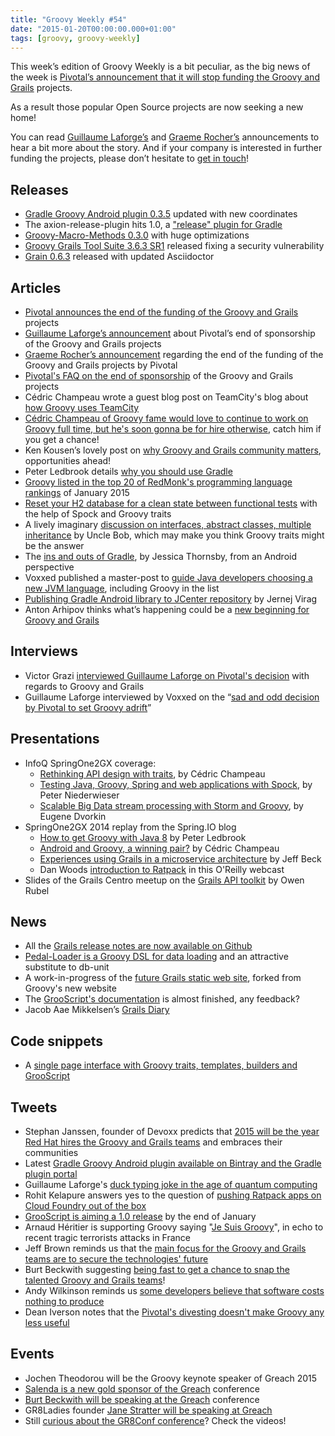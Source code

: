 ```yaml
---
title: "Groovy Weekly #54"
date: "2015-01-20T00:00:00.000+01:00"
tags: [groovy, groovy-weekly]
---
```


This week’s edition of Groovy Weekly is a bit peculiar, as the big news of the week is [Pivotal’s announcement that it will stop funding the Groovy and Grails](http://blog.pivotal.io/pivotal/news-2/groovy-2-4-and-grails-3-0-to-be-last-major-releases-under-pivotal-sponsorship) projects.

As a result those popular Open Source projects are now seeking a new home!

You can read [Guillaume Laforge’s](http://glaforge.appspot.com/article/the-groovy-project-is-looking-for-a-new-home) and [Graeme Rocher’s](http://grails.io/post/108534902333/the-future-of-groovy-grails-sponsorship) announcements to hear a bit more about the story. And if your company is interested in further funding the projects, please don’t hesitate to [get in touch](mailto:sponsorship@groovy-lang.org)!

## Releases

*   [Gradle Groovy Android plugin 0.3.5](https://twitter.com/cedricchampeau/status/555014971814576129) updated with new coordinates
*   The axion-release-plugin hits 1.0, a ["release" plugin for Gradle](http://allegrotech.io/axion-release-plugin.html)
*   [Groovy-Macro-Methods 0.3.0](https://twitter.com/bsideup/status/556820732576272385) with huge optimizations
*   [Groovy Grails Tool Suite 3.6.3 SR1](https://twitter.com/springcentral/status/557245887051603969) released fixing a security vulnerability
*   [Grain 0.6.3](https://twitter.com/grainframework/status/557452579819360257) released with updated Asciidoctor

## Articles

*   [Pivotal announces the end of the funding of the Groovy and Grails](http://blog.pivotal.io/pivotal/news-2/groovy-2-4-and-grails-3-0-to-be-last-major-releases-under-pivotal-sponsorship) projects
*   [Guillaume Laforge’s announcement](http://glaforge.appspot.com/article/the-groovy-project-is-looking-for-a-new-home) about Pivotal’s end of sponsorship of the Groovy and Grails projects
*   [Graeme Rocher’s announcement](http://grails.io/post/108534902333/the-future-of-groovy-grails-sponsorship) regarding the end of the funding of the Groovy and Grails projects by Pivotal
*   [Pivotal's FAQ on the end of sponsorship](https://docs.google.com/a/pivotal.io/document/d/1R_bQv_8JSLOEzVzPdqOISF0guGtcUPE6vFBeAuxtcG4/edit) of the Groovy and Grails projects
*   Cédric Champeau wrote a guest blog post on TeamCity's blog about [how Groovy uses TeamCity](http://blog.jetbrains.com/teamcity/2015/01/how-groovy-uses-teamcity/)
*   [Cédric Champeau of Groovy fame would love to continue to work on Groovy full time, but he's soon gonna be for hire otherwise](http://melix.github.io/blog/2015/01/for-hire.html), catch him if you get a chance!
*   Ken Kousen’s lovely post on [why Groovy and Grails community matters](https://kousenit.wordpress.com/2015/01/19/groovygrails-pivotal-opportunity/), opportunities ahead!
*   Peter Ledbrook details [why you should use Gradle](http://blog.cacoethes.co.uk/software/why-gradle)
*   [Groovy listed in the top 20 of RedMonk's programming language rankings](http://redmonk.com/sogrady/2015/01/14/language-rankings-1-15/) of January 2015
*   [Reset your H2 database for a clean state between functional tests](http://www.objectpartners.com/2015/01/13/reset-your-h2-database-for-a-clean-state-between-functional-tests/) with the help of Spock and Groovy traits
*   A lively imaginary [discussion on interfaces, abstract classes, multiple inheritance](http://blog.cleancoder.com/uncle-bob/2015/01/08/InterfaceConsideredHarmful.html) by Uncle Bob, which may make you think Groovy traits might be the answer
*   The [ins and outs of Gradle](http://code.tutsplus.com/tutorials/the-ins-and-outs-of-gradle--cms-22978), by Jessica Thornsby, from an Android perspective
*   Voxxed published a master-post to [guide Java developers choosing a new JVM language](https://www.voxxed.com/blog/2015/01/thinking-about-picking-up-a-new-jvm-language-a-masterpost-to-guide-java-devs/), including Groovy in the list
*   [Publishing Gradle Android library to JCenter repository](https://www.virag.si/2015/01/publishing-gradle-android-library-to-jcenter/) by Jernej Virag
*   Anton Arhipov thinks what’s happening could be a [new beginning for Groovy and Grails](http://arhipov.blogspot.fr/2015/01/g.html)

## Interviews

*   Victor Grazi [interviewed Guillaume Laforge on Pivotal's decision](http://www.infoq.com/news/2015/01/Pivotal-Pulls-Groovy-Grails-Fund) with regards to Groovy and Grails
*   Guillaume Laforge interviewed by Voxxed on the “[sad and odd decision by Pivotal to set Groovy adrift](https://www.voxxed.com/blog/2015/01/sad-odd-decision-pivotal-set-groovy-adrift/)”

## Presentations

*   InfoQ SpringOne2GX coverage:
    *   [Rethinking API design with traits](http://www.infoq.com/presentations/groovy-2-3-api-design), by Cédric Champeau
    *   [Testing Java, Groovy, Spring and web applications with Spock](http://www.infoq.com/presentations/groovy-test-java-spock), by Peter Niederwieser
    *   [Scalable Big Data stream processing with Storm and Groovy](http://www.infoq.com/presentations/bigdata-storm-groovy), by Eugene Dvorkin
*   SpringOne2GX 2014 replay from the Spring.IO blog
    *   [How to get Groovy with Java 8](https://spring.io/blog/2015/01/09/springone2gx-2014-replay-how-to-get-groovy-with-java-8) by Peter Ledbrook
    *   [Android and Groovy, a winning pair?](https://spring.io/blog/2015/01/08/springone2gx-2014-replay-android-and-groovy-a-winning-pair) by Cédric Champeau
    *   [Experiences using Grails in a microservice architecture](https://spring.io/blog/2015/01/08/springone2gx-2014-replay-experiences-using-grails-in-a-microservice-architecture) by Jeff Beck
    *   Dan Woods [introduction to Ratpack](http://fr.slideshare.net/danveloper/ratpack-web-framework-from-oreilly-webcast-20150113) in this O'Reilly webcast
*   Slides of the Grails Centro meetup on the [Grails API toolkit](https://www.slideshare.net/fullscreen/bobdobbes/silicon-valley-grails/1) by Owen Rubel

## News

*   All the [Grails release notes are now available on Github](https://github.com/grails/grails-core/releases)
*   [Pedal-Loader is a Groovy DSL for data loading](http://www.eclecticlogic.com/pedal-loader/) and an attractive substitute to db-unit
*   A work-in-progress of the [future Grails static web site](http://grails.github.io/grails-static-website/), forked from Groovy's new website
*   The [GrooScript's documentation](http://grooscript.org/doc.html) is almost finished, any feedback?
*   Jacob Aae Mikkelsen’s [Grails Diary](http://grydeske.net/news/show/79)

## Code snippets

*   A [single page interface with Groovy traits, templates, builders and GrooScript](https://gist.github.com/chiquitinxx/6ef000456732aa9bd7fb)

## Tweets

*   Stephan Janssen, founder of Devoxx predicts that [2015 will be the year Red Hat hires the Groovy and Grails teams](https://twitter.com/Stephan007/status/557459062221455364) and embraces their communities
*   Latest [Gradle Groovy Android plugin available on Bintray and the Gradle plugin portal](https://twitter.com/cedricchampeau/status/555015335313932289)
*   Guillaume Laforge's [duck typing joke in the age of quantum computing](https://twitter.com/glaforge/status/556027163494084608)
*   Rohit Kelapure answers yes to the question of [pushing Ratpack apps on Cloud Foundry out of the box](https://twitter.com/rkela/status/555079299074916353)
*   [GrooScript is aiming a 1.0 release](https://twitter.com/grooscript/status/556466614259154944) by the end of January
*   Arnaud Héritier is supporting Groovy saying "[Je Suis Groovy](https://twitter.com/aheritier/status/557138343914655744)", in echo to recent tragic terrorists attacks in France
*   Jeff Brown reminds us that the [main focus for the Groovy and Grails teams are to secure the technologies' future](https://twitter.com/jeffscottbrown/status/557196649916022784)
*   Burt Beckwith suggesting [being fast to get a chance to snap the talented Groovy and Grails teams](https://twitter.com/burtbeckwith/status/557220977437081600)!
*   Andy Wilkinson reminds us [some developers believe that software costs nothing to produce](https://twitter.com/ankinson/status/557457888160280576)
*   Dean Iverson notes that the [Pivotal's divesting doesn't make Groovy any less useful](https://twitter.com/deanriverson/status/557302834815700992)

## Events

*   Jochen Theodorou will be the Groovy keynote speaker of Greach 2015
*   [Salenda is a new gold sponsor of the Greach](https://twitter.com/greachconf/status/556021832747192321) conference
*   [Burt Beckwith will be speaking at the Greach](https://twitter.com/greachconf/status/556031871260192768) conference
*   GR8Ladies founder [Jane Stratter will be speaking at Greach](https://twitter.com/greachconf/status/554964855027818497)
*   Still [curious about the GR8Conf conference](https://twitter.com/gr8conf/status/556244984177766400)? Check the videos!